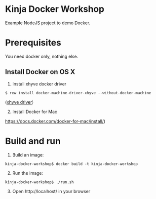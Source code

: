 # Kinja Docker Workshop

Example NodeJS project to demo Docker.

# Prerequisites

You need docker only, nothing else.

## Install Docker on OS X

 1. Install xhyve docker driver

 `$ rew install docker-machine-driver-xhyve --without-docker-machine`

 ([xhyve driver](https://github.com/kubernetes/minikube/blob/master/docs/drivers.md#xhyve-driver))

 2. Install Docker for Mac

 https://docs.docker.com/docker-for-mac/install/)

# Build and run

 1. Build an image:

 `kinja-docker-workshop$ docker build -t kinja-docker-workshop`

 2. Run the image:

 `kinja-docker-workshop$ ./run.sh`

 3. Open http://localhost/ in your browser
